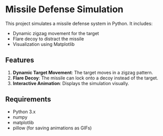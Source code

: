# Missile Defense Simulation

This project simulates a missile defense system in Python. It includes:
- Dynamic zigzag movement for the target
- Flare decoy to distract the missile
- Visualization using Matplotlib

## Features
1. **Dynamic Target Movement**: The target moves in a zigzag pattern.
2. **Flare Decoy**: The missile can lock onto a decoy instead of the target.
3. **Interactive Animation**: Displays the simulation visually.

## Requirements
- Python 3.x
- numpy
- matplotlib
- pillow (for saving animations as GIFs)

